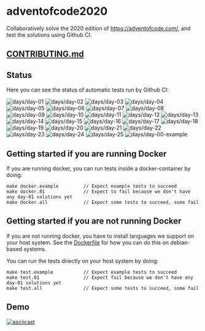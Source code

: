 # adventofcode2020
Collaboratively solve the 2020 edition of https://adventofcode.com/, and test the solutions using Github CI.

## [CONTRIBUTING.md](./CONTRIBUTING.md)

## Status
Here you can see the status of automatic tests run by Github CI:

![days/day-01](https://github.com/Arxcis/adventofcode2020/workflows/days/day-01/badge.svg)
![days/day-02](https://github.com/Arxcis/adventofcode2020/workflows/days/day-02/badge.svg)
![days/day-03](https://github.com/Arxcis/adventofcode2020/workflows/days/day-03/badge.svg)
![days/day-04](https://github.com/Arxcis/adventofcode2020/workflows/days/day-04/badge.svg)
![days/day-05](https://github.com/Arxcis/adventofcode2020/workflows/days/day-05/badge.svg)
![days/day-06](https://github.com/Arxcis/adventofcode2020/workflows/days/day-06/badge.svg)
![days/day-07](https://github.com/Arxcis/adventofcode2020/workflows/days/day-07/badge.svg)
![days/day-08](https://github.com/Arxcis/adventofcode2020/workflows/days/day-08/badge.svg)
![days/day-09](https://github.com/Arxcis/adventofcode2020/workflows/days/day-09/badge.svg)
![days/day-10](https://github.com/Arxcis/adventofcode2020/workflows/days/day-10/badge.svg)
![days/day-11](https://github.com/Arxcis/adventofcode2020/workflows/days/day-11/badge.svg)
![days/day-12](https://github.com/Arxcis/adventofcode2020/workflows/days/day-12/badge.svg)
![days/day-13](https://github.com/Arxcis/adventofcode2020/workflows/days/day-13/badge.svg)
![days/day-14](https://github.com/Arxcis/adventofcode2020/workflows/days/day-14/badge.svg)
![days/day-15](https://github.com/Arxcis/adventofcode2020/workflows/days/day-15/badge.svg)
![days/day-16](https://github.com/Arxcis/adventofcode2020/workflows/days/day-16/badge.svg)
![days/day-17](https://github.com/Arxcis/adventofcode2020/workflows/days/day-17/badge.svg)
![days/day-18](https://github.com/Arxcis/adventofcode2020/workflows/days/day-18/badge.svg)
![days/day-19](https://github.com/Arxcis/adventofcode2020/workflows/days/day-19/badge.svg)
![days/day-20](https://github.com/Arxcis/adventofcode2020/workflows/days/day-20/badge.svg)
![days/day-21](https://github.com/Arxcis/adventofcode2020/workflows/days/day-21/badge.svg)
![days/day-22](https://github.com/Arxcis/adventofcode2020/workflows/days/day-22/badge.svg)
![days/day-23](https://github.com/Arxcis/adventofcode2020/workflows/days/day-23/badge.svg)
![days/day-24](https://github.com/Arxcis/adventofcode2020/workflows/days/day-24/badge.svg)
![days/day-25](https://github.com/Arxcis/adventofcode2020/workflows/days/day-25/badge.svg)
![days/day-00-example](https://github.com/Arxcis/adventofcode2020/workflows/days/day-00-example/badge.svg)

## Getting started if you are running Docker

If you are running docker, you can run tests inside a docker-container by doing:
```
make docker.example         // Expect example tests to succeed
make docker.01              // Expect to fail because we don't have any day-01 solutions yet
make docker.all             // Expect some tests to succeed, some fail
```

## Getting started if you are not running Docker
If you are not running docker, you have to install languages we support on your host system. See the [Dockerfile](./Dockerfile) for how you can do this on debian-based systems. 

You can run the tests directly on your host system by doing:
```
make test.example           // Expect example tests to succeed
make test.01                // Expect fail because we don't have any day-01 solutions yet
make test.all               // Expect some tests to succeed, some fail
```


## Demo

[![asciicast](https://asciinema.org/a/82OAZ2P8MLxVvVT568rFEjh0n.svg)](https://asciinema.org/a/82OAZ2P8MLxVvVT568rFEjh0n)
